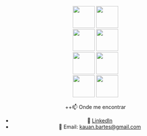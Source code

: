 <div align="center">

  <img src="https://cdn.jsdelivr.net/gh/devicons/devicon/icons/java/java-original.svg" width="60"/>
  <img src="https://cdn.jsdelivr.net/gh/devicons/devicon/icons/spring/spring-original.svg" width="60"/>

  <br/>

  <img src="https://cdn.jsdelivr.net/gh/devicons/devicon/icons/docker/docker-original.svg" width="60"/>
  <img src="https://cdn.jsdelivr.net/gh/devicons/devicon/icons/mysql/mysql-original.svg" width="60"/>

  <br/>

  <img src="https://cdn.jsdelivr.net/gh/devicons/devicon/icons/postgresql/postgresql-original.svg" width="60"/>
  <img src="https://cdn.jsdelivr.net/gh/devicons/devicon/icons/amazonwebservices/amazonwebservices-original.svg" width="60"/>

  <br/>

  <img src="https://cdn.jsdelivr.net/gh/devicons/devicon/icons/kubernetes/kubernetes-plain.svg" width="60"/>
  <img src="https://cdn.jsdelivr.net/gh/devicons/devicon/icons/git/git-original.svg" width="60"/>


++📫 Onde me encontrar
- 💼 [LinkedIn](www.linkedin.com/in/kauan-barts)  
- 📧 Email: kauan.bartes@gmail.com
